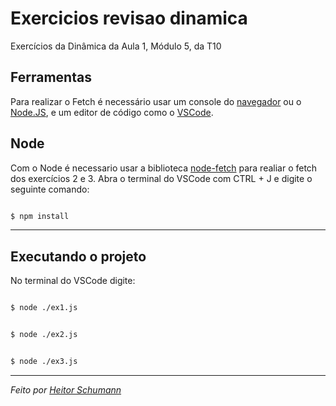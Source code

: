 # Exercicios revisao dinamica

Exercícios da Dinâmica da Aula 1, Módulo 5, da T10

## Ferramentas

Para realizar o Fetch é necessário usar um console do [navegador](https://www.google.pt/intl/pt-PT/chrome/browser-tools/) ou o [Node.JS](https://nodejs.org/en/), e um editor de código como o [VSCode](https://code.visualstudio.com/).

## Node

Com o Node é necessario usar a biblioteca [node-fetch](https://www.npmjs.com/package/node-fetch) para realiar o fetch dos exercícios 2 e 3. Abra o terminal do VSCode com CTRL + J e digite o seguinte comando:

```bash

$ npm install

```

---

## Executando o projeto

No terminal do VSCode digite:

```bash

$ node ./ex1.js

```

```bash

$ node ./ex2.js

```

```bash

$ node ./ex3.js

```

---

_Feito por [Heitor Schumann](https://www.linkedin.com/in/heitorschumann/)_
